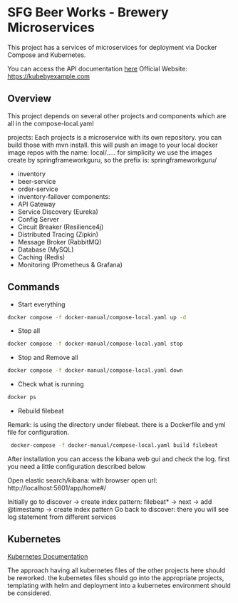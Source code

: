 # SFG Beer Works - Brewery Microservices

This project has a services of microservices for deployment via Docker Compose and Kubernetes.

You can access the API documentation [here](https://sfg-beer-works.github.io/brewery-api/#tag/Beer-Service)
Official Website: https://kubebyexample.com

## Overview

This project depends on several other projects and components which are all in the compose-local.yaml

projects:
Each projects is a microservice with its own repository. you can build those with mvn install. this will push
an image to your local docker image repos with the name: local/.....
for simplicity we use the images create by springframeworkguru, so the prefix is: springframeworkguru/

- inventory
- beer-service
- order-service
- inventory-failover
components:
- API Gateway
- Service Discovery (Eureka)
- Config Server
- Circuit Breaker (Resilience4j)
- Distributed Tracing (Zipkin)
- Message Broker (RabbitMQ)
- Database (MySQL)
- Caching (Redis)
- Monitoring (Prometheus & Grafana)

## Commands
- Start everything
```bash 
docker compose -f docker-manual/compose-local.yaml up -d
```

- Stop all
```bash 
docker compose -f docker-manual/compose-local.yaml stop
```

- Stop and Remove all
```bash 
docker compose -f docker-manual/compose-local.yaml down
```

- Check what is running
```bash 
docker ps
```

- Rebuild filebeat

Remark: is using the directory under filebeat. there is a Dockerfile and yml file for configuration.
```bash 
 docker-compose -f docker-manual/compose-local.yaml build filebeat
```  

After installation you can access the kibana web gui and check the log. first you need a little configuration described below

Open elastic search/kibana:
with browser open url: http://localhost:5601/app/home#/

Initially go to discover -> create index pattern: filebeat* -> next -> add @timestamp -> create index pattern
Go back to discover: there you will see log statement from different services

## Kubernetes

[Kubernetes Documentation](k8s/KubeCommands.md)

The approach having all kubernetes files of the other projects here should be reworked. the kubernetes files should go into the
appropriate projects, templating with helm and deployment into a kubernetes environment should be considered.

